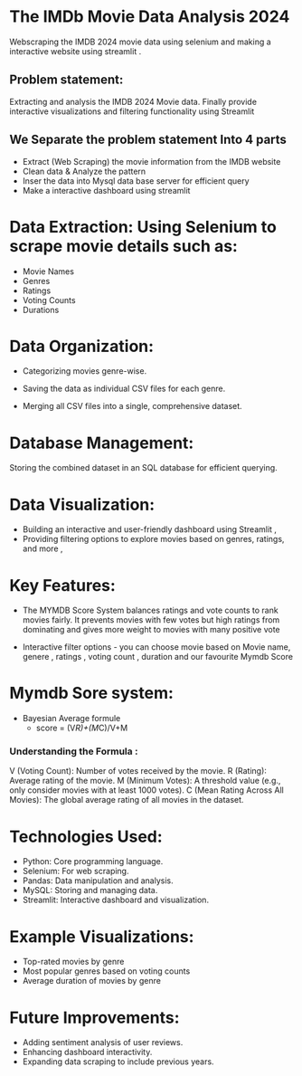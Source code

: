 # The IMDb Movie Data Analysis 2024
Webscraping the IMDB 2024 movie data using selenium and making a interactive website using streamlit .

## Problem statement:
Extracting and analysis the IMDB 2024 Movie data. Finally provide interactive visualizations and filtering functionality using Streamlit

## We Separate the problem statement Into 4 parts
 * Extract (Web Scraping) the movie information from the IMDB website
 * Clean data & Analyze the pattern
 * Inser the data into Mysql data base server for efficient query
 * Make a interactive dashboard using streamlit

# Data Extraction: Using Selenium to scrape movie details such as:
* Movie Names
* Genres
* Ratings
* Voting Counts
* Durations

# Data Organization:
* Categorizing movies genre-wise.

* Saving the data as individual CSV files for each genre.

* Merging all CSV files into a single, comprehensive dataset.


# Database Management:
Storing the combined dataset in an SQL database for efficient querying.

# Data Visualization:
* Building an interactive and user-friendly dashboard using Streamlit ,
* Providing filtering options to explore movies based on genres, ratings, and more ,
  

# Key Features:
* The MYMDB Score System balances ratings and vote counts to rank movies fairly. It prevents movies with few votes but high ratings from dominating and gives more weight to movies with many positive vote

 * Interactive filter options - you can choose movie based on Movie name, genere , ratings , voting count , duration and our favourite Mymdb Score
# Mymdb Sore system:
* Bayesian Average formule
    * score = (V*R)+(M*C)/V+M
 ### Understanding the Formula : 
 V (Voting Count): Number of votes received by the movie.
 R (Rating): Average rating of the movie.
 M (Minimum Votes): A threshold value (e.g., only consider movies with at least 1000 votes).
 C (Mean Rating Across All Movies): The global average rating of all movies in the dataset.

# Technologies Used:
* Python: Core programming language.
* Selenium: For web scraping.
* Pandas: Data manipulation and analysis.
* MySQL: Storing and managing data.
* Streamlit: Interactive dashboard and visualization.

# Example Visualizations:
* Top-rated movies by genre 
* Most popular genres based on voting counts 
* Average duration of movies by genre 

# Future Improvements:
* Adding sentiment analysis of user reviews.
* Enhancing dashboard interactivity.
* Expanding data scraping to include previous years.
